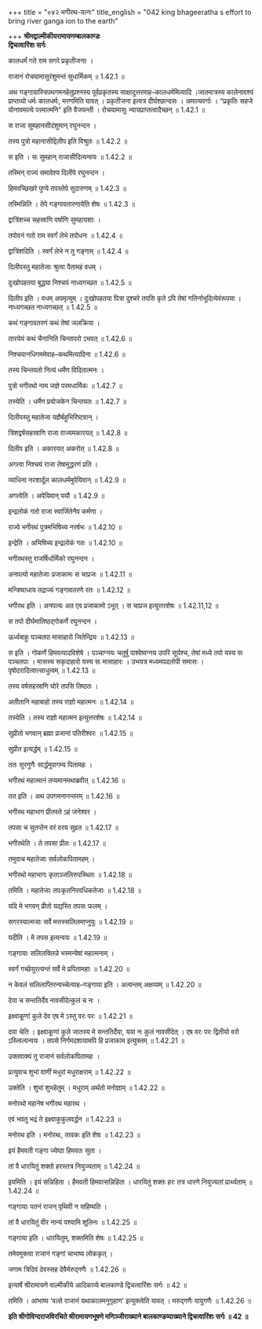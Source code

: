 +++
title = "०४२ भगीरथ-यत्नः"
title_english = "042 king bhageeratha s effort to bring river ganga ion to the earth"

+++
**श्रीमद्वाल्मीकीयरामायणम्बालकाण्डः  
द्विचत्वारिंशः सर्गः**

कालधर्मं गते राम सगरे प्रकृतीजनाः ।

राजानं रोचयामासुरंशुमन्तं सुधार्मिकम् ॥ 1.42.1 ॥

अथ गङ्गायास्त्रिपथगमनहेतुप्रश्नस्य पूर्वप्रकृतस्य साक्षादुत्तरमाह–कालधर्ममित्यादि ।जातमात्रस्य कालेनावश्यं प्राप्तव्यो धर्मः कालधर्मः, मरणमिति यावत् । प्रकृतीजना इत्यत्र दीर्घश्छान्दसः । अमात्यवर्गाः । “प्रकृतिः सहजे योनावमात्ये परमात्मनि” इति वैजयन्ती । रोचयामासुः न्यायप्राप्तत्वादैच्छन् ॥ 1.42.1 ॥

स राजा सुमहानसीदंशुमान् रघुनन्दन ।

तस्य पुत्रो महानासीद्दिलीप इति विश्रुतः ॥ 1.42.2 ॥

स इति । सः सुमहान् राजासीदित्यन्वयः ॥ 1.42.2 ॥

तस्मिन् राज्यं समावेश्य दिलीपे रघुनन्दन ।

हिमवच्छिखरे पुण्ये तपस्तेपे सुदारुणम् ॥ 1.42.3 ॥

तस्मिन्निति । तेपे गङ्गावतारणायेति शेषः ॥ 1.42.3 ॥

द्वात्रिंशच्च सहस्राणि वर्षाणि सुमहायशाः ।

तपोवनं गतो राम स्वर्गं लेभे तपोधनः ॥ 1.42.4 ॥

द्वात्रिंशदिति । स्वर्गं लेभे न तु गङ्गाम् ॥ 1.42.4 ॥

दिलीपस्तु महातेजाः श्रुत्वा पैतामहं वधम् ।

दुःखोपहतया बुद्ध्या निश्चयं नाध्यगच्छत ॥ 1.42.5 ॥

दिलीप इति । वधम् अपमृत्युम् । दुःखोपहतया पित्रा दुश्चरे तपसि कृते ऽपि तेषां गतिर्नाभूदित्येवंरूपया । नाध्यगच्छत नाध्यगच्छत् ॥ 1.42.5 ॥

कथं गङ्गावतरणं कथं तेषां जलक्रिया ।

तारयेयं कथं चैनानिति चिन्तापरो ऽभवत् ॥ 1.42.6 ॥

निश्चयानधिगममेवाह–कथमित्यादिना ॥ 1.42.6 ॥

तस्य चिन्तयतो नित्यं धर्मेण विदितात्मनः ।

पुत्रो भगीरथो नाम जज्ञे परमधार्मिकः ॥ 1.42.7 ॥

तस्येति । धर्मेण प्रयोजकेन चिन्तयतः ॥ 1.42.7 ॥

दिलीपस्तु महातेजा यज्ञैर्बहुभिरिष्टवान् ।

त्रिंशद्वर्षसहस्राणि राजा राज्यमकारयत् ॥ 1.42.8 ॥

दिलीप इति । अकारयत् अकरोत् ॥ 1.42.8 ॥

अगत्वा निश्चयं राजा तेषामुद्धरणं प्रति ।

व्याधिना नरशार्दूल कालधर्ममुपेयिवान् ॥ 1.42.9 ॥

अगत्वेति । अपेयिवान् ययौ ॥ 1.42.9 ॥

इन्द्रलोकं गतो राजा स्वार्जितेनैव कर्मणा ।

राज्ये भगीरथं पुत्रमभिषिच्य नरर्षभः ॥ 1.42.10 ॥

इन्द्रेति । अभिषिच्य इन्द्रलोकं गतः ॥ 1.42.10 ॥

भगीरथस्तु राजर्षिर्धार्मिको रघुनन्दन ।

अनपत्यो महातेजाः प्रजाकामः स चाप्रजः ॥ 1.42.11 ॥

मन्त्रिष्वाधाय तद्राज्यं गङ्गावतरणे रतः ॥ 1.42.12 ॥

भगीरथ इति । अनपत्यः अत एव प्रजाकामो ऽभूत् । स चाप्रज इत्युत्तरशेषः ॥ 1.42.11,12 ॥

स तपो दीर्घमातिष्ठद्गोकर्णे रघुनन्दन ।

ऊर्ध्वबाहुः पञ्चतपा मासाहारो जितेन्द्रियः ॥ 1.42.13 ॥

स इति । गोकर्णे हिमवत्पादविशेषे । पञ्चाग्नयः चतुर्षु पाश्वेष्वग्नय उपरि सूर्यश्च, तेषां मध्ये तपो यस्य सः पञ्चतपाः । मासस्य सकृदाहारो यस्य सः मासाहारः । उभयत्र मध्यमपदलोपी समासः । पृषोदरादित्वात्साधुत्वम् ॥ 1.42.13 ॥

तस्य वर्षसहस्राणि घोरे तपसि तिष्ठतः ।

अतीतानि महाबाहो तस्य राज्ञो महात्मनः ॥ 1.42.14 ॥

तस्येति । तस्य राज्ञो महात्मन इत्युत्तरशेषः ॥ 1.42.14 ॥

सुप्रीतो भगवान् ब्रह्मा प्रजानां पतिरीश्वरः ॥ 1.42.15 ॥

सुप्रीत इत्यर्द्धम् ॥ 1.42.15 ॥

ततः सुरगुणैः सार्द्धमुपागम्य पितामहः ।

भगीरथं महात्मानं तप्यमानमथाब्रवीत् ॥ 1.42.16 ॥

तत इति । अथ उपगमनानन्तरम् ॥ 1.42.16 ॥

भगीरथ महाभाग प्रीतस्ते ऽहं जनेश्वर ।

तपसा च सुतप्तेन वरं वरय सुव्रत ॥ 1.42.17 ॥

भगीरथेति । ते तपसा प्रीतः ॥ 1.42.17 ॥

तमुवाच महातेजाः सर्वलोकपितामहम् ।

भगीरथो महाभागः कृताञ्जलिरुपस्थितः ॥ 1.42.18 ॥

तमिति । महातेजाः तपःकृतनिरवधिकतेजाः ॥ 1.42.18 ॥

यदि मे भगवन् प्रीतो यद्यस्ति तपसः फलम् ।

सगरस्यात्मजाः सर्वे मत्तस्सलिलमाप्नुयुः ॥ 1.42.19 ॥

यदीति । मे तपस इत्यन्वयः ॥ 1.42.19 ॥

गङ्गायाः सलिलक्लिन्ने भस्मन्येषां महात्मनाम् ।

स्वर्गं गच्छेयुरत्यन्तं सर्वे मे प्रपितामहाः ॥ 1.42.20 ॥

न केवलं सलिलाप्तिरन्यच्चेत्याह–गङ्गाया इति । अत्यन्तम् अक्षय्यम् ॥ 1.42.20 ॥

देया च सन्ततिर्देव नावसीदेत्कुलं च नः ।

इक्ष्वाकूणां कुले देव एष मे ऽस्तु वरः परः ॥ 1.42.21 ॥

दया चेति । इक्ष्वाकूणां कुले जातस्य मे सन्ततिर्देया, यया नः कुलं नावसीदेत् । एष वरः परः द्वितीयो वरो ऽस्त्वित्यन्वयः । तपसे निर्गमदशायामपि हि प्रजाकाम इत्युक्तम् ॥ 1.42.21 ॥

उक्तवाक्यं तु राजानं सर्वलोकपितामहः ।

प्रत्युवाच शुभां वाणीं मधुरां मधुराक्षराम् ॥ 1.42.22 ॥

उक्तेति । शुभां शुभहेतुम् । मधुराम् अर्थतो मनोज्ञाम् ॥ 1.42.22 ॥

मनोरथो महानेष भगीरथ महारथ ।

एवं भवतु भद्रं ते इक्ष्वाकुकुलवर्द्धन ॥ 1.42.23 ॥

मनोरथ इति । मनोरथः, तावकः इति शेषः ॥ 1.42.23 ॥

इयं हैमवती गङ्गा ज्येष्ठा हिमवतः सुता ।

तां वै धारयितुं शक्तो हरस्तत्र नियुज्यताम् ॥ 1.42.24 ॥

इयमिति । इयं सन्निहिता । हैमवती हिमवत्सन्निहिता । धारयितुं शक्तः हरः तत्र धारणे नियुज्यतां प्रार्थ्यताम् ॥ 1.42.24 ॥

गङ्गायाः पतनं राजन् पृथिवी न सहिष्यति ।

तां वै धारयितुं वीर नान्यं पश्यामि शूलिनः ॥ 1.42.25 ॥

गङ्गाया इति । धारयितुम्, शक्तमिति शेषः ॥ 1.42.25 ॥

तमेवमुक्त्वा राजानं गङ्गां चाभाष्य लोककृत् ।

जगाम त्रिदिवं देवस्सह देवैर्मरुद्गणैः ॥ 1.42.26 ॥

इत्यार्षे श्रीरामायणे वाल्मीकीये आदिकाव्ये बालकाण्डे द्विचत्वारिंशः सर्गः ॥ 42 ॥

तमिति । आभाष्य ‘वत्से राजानं यथाकालमनुगृहाण’ इत्युक्त्वेति यावत् । मरुद्गणैः वायुगणैः ॥ 1.42.26 ॥

**इति श्रीगोविन्दराजविरचिते श्रीरामायणभूषणे मणिञ्जीराख्याने बालकाण्डव्याख्याने द्विचत्वारिंशः सर्गः ॥ 42 ॥**
